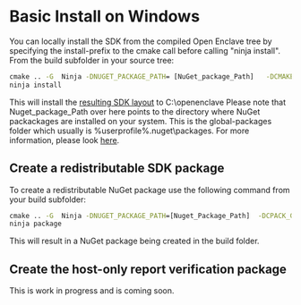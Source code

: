 Basic Install on Windows
========================

You can locally install the SDK from the compiled Open Enclave tree by specifying
the install-prefix to the cmake call before calling "ninja install".
From the build subfolder in your source tree:

```cmd
cmake .. -G  Ninja -DNUGET_PACKAGE_PATH= [NuGet_package_Path]   -DCMAKE_INSTALL_PREFIX:PATH=C:\openenclave" -DUSE_LIBSGX=ON
ninja install
```

This will install the [resulting SDK layout](/docs/GettingStartedDocs/Windowsusing_oe_sdk.md#open-enclave-sdk-layout) to C:\openenclave
Please note that Nuget_package_Path over here points to the directory where NuGet packackages are installed on your system.
This is the global-packages folder which usually is  %userprofile%\.nuget\packages. For more information, please look [here](https://docs.microsoft.com/en-us/nuget/consume-packages/managing-the-global-packages-and-cache-folders).

## Create a redistributable SDK package

To create a redistributable NuGet package use the following command from your build subfolder:

```cmd
cmake .. -G  Ninja -DNUGET_PACKAGE_PATH=[Nuget_Package_Path]  -DCPACK_GENERATOR=NuGet  -DUSE_LIBSGX=ON
ninja package
```

This will result in a NuGet package being created in the build folder.

## Create the host-only report verification package

This is work in progress and is coming soon.
